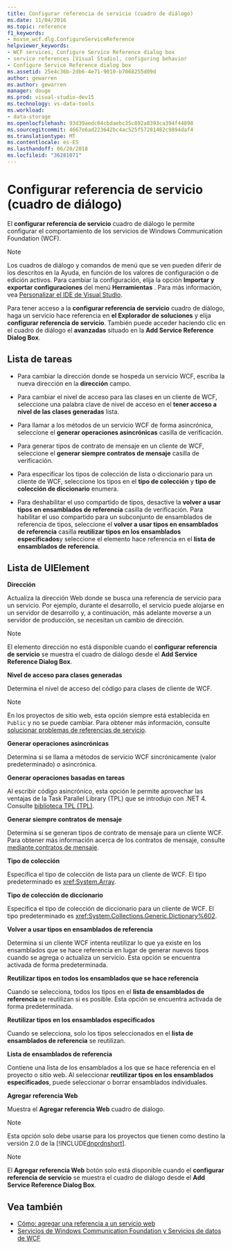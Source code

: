 ```yaml
---
title: Configurar referencia de servicio (cuadro de diálogo)
ms.date: 11/04/2016
ms.topic: reference
f1_keywords:
- msvse_wcf.dlg.ConfigureServiceReference
helpviewer_keywords:
- WCF services, Configure Service Reference dialog box
- service references [Visual Studio], configuring behavior
- Configure Service Reference dialog box
ms.assetid: 25e4c36b-2db6-4e71-9010-b7068255d09d
author: gewarren
ms.author: gewarren
manager: douge
ms.prod: visual-studio-dev15
ms.technology: vs-data-tools
ms.workload:
- data-storage
ms.openlocfilehash: 93d39aedc04cbdaebc35c892a8393ca394f44898
ms.sourcegitcommit: 4667e6ad223642bc4ac525f57281482c9894daf4
ms.translationtype: MT
ms.contentlocale: es-ES
ms.lasthandoff: 06/20/2018
ms.locfileid: "36281071"
---
```

# <a name="configure-service-reference-dialog-box"></a>Configurar referencia de servicio (cuadro de diálogo)

El **configurar referencia de servicio** cuadro de diálogo le permite configurar el comportamiento de los servicios de Windows Communication Foundation (WCF).

> [!NOTE]
> Los cuadros de diálogo y comandos de menú que se ven pueden diferir de los descritos en la Ayuda, en función de los valores de configuración o de edición activos. Para cambiar la configuración, elija la opción **Importar y exportar configuraciones** del menú **Herramientas** . Para más información, vea [Personalizar el IDE de Visual Studio](../ide/personalizing-the-visual-studio-ide.md).

Para tener acceso a la **configurar referencia de servicio** cuadro de diálogo, haga un servicio hace referencia en **el Explorador de soluciones** y elija **configurar referencia de servicio**. También puede acceder haciendo clic en el cuadro de diálogo el **avanzadas** situado en la **Add Service Reference Dialog Box**.

## <a name="task-list"></a>Lista de tareas

- Para cambiar la dirección donde se hospeda un servicio WCF, escriba la nueva dirección en la **dirección** campo.

- Para cambiar el nivel de acceso para las clases en un cliente de WCF, seleccione una palabra clave de nivel de acceso en el **tener acceso a nivel de las clases generadas** lista.

- Para llamar a los métodos de un servicio WCF de forma asincrónica, seleccione el **generar operaciones asincrónicas** casilla de verificación.

- Para generar tipos de contrato de mensaje en un cliente de WCF, seleccione el **generar siempre contratos de mensaje** casilla de verificación.

- Para especificar los tipos de colección de lista o diccionario para un cliente de WCF, seleccione los tipos en el **tipo de colección** y **tipo de colección de diccionario** enumera.

- Para deshabilitar el uso compartido de tipos, desactive la **volver a usar tipos en ensamblados de referencia** casilla de verificación. Para habilitar el uso compartido para un subconjunto de ensamblados de referencia de tipos, seleccione el **volver a usar tipos en ensamblados de referencia** casilla **reutilizar tipos en los ensamblados especificados**y seleccione el elemento hace referencia en el **lista de ensamblados de referencia**.

## <a name="uielement-list"></a>Lista de UIElement

 **Dirección**

 Actualiza la dirección Web donde se busca una referencia de servicio para un servicio. Por ejemplo, durante el desarrollo, el servicio puede alojarse en un servidor de desarrollo y, a continuación, más adelante moverse a un servidor de producción, se necesitan un cambio de dirección.

> [!NOTE]
> El elemento dirección no está disponible cuando el **configurar referencia de servicio** se muestra el cuadro de diálogo desde el **Add Service Reference Dialog Box**.

 **Nivel de acceso para clases generadas**

 Determina el nivel de acceso del código para clases de cliente de WCF.

> [!NOTE]
> En los proyectos de sitio web, esta opción siempre está establecida en `Public` y no se puede cambiar. Para obtener más información, consulte [solucionar problemas de referencias de servicio](../data-tools/troubleshooting-service-references.md).

 **Generar operaciones asincrónicas**

 Determina si se llama a métodos de servicio WCF sincrónicamente (valor predeterminado) o asincrónica.

 **Generar operaciones basadas en tareas**

 Al escribir código asincrónico, esta opción le permite aprovechar las ventajas de la Task Parallel Library (TPL) que se introdujo con .NET 4. Consulte [biblioteca TPL (TPL)](/dotnet/standard/parallel-programming/task-parallel-library-tpl).

 **Generar siempre contratos de mensaje**

 Determina si se generan tipos de contrato de mensaje para un cliente WCF. Para obtener más información acerca de los contratos de mensaje, consulte [mediante contratos de mensaje](/dotnet/framework/wcf/feature-details/using-message-contracts).

 **Tipo de colección**

 Especifica el tipo de colección de lista para un cliente de WCF. El tipo predeterminado es <xref:System.Array>.

 **Tipo de colección de diccionario**

 Especifica el tipo de colección de diccionario para un cliente de WCF. El tipo predeterminado es <xref:System.Collections.Generic.Dictionary%602>.

 **Volver a usar tipos en ensamblados de referencia**

 Determina si un cliente WCF intenta reutilizar lo que ya existe en los ensamblados que se hace referencia en lugar de generar nuevos tipos cuando se agrega o actualiza un servicio. Esta opción se encuentra activada de forma predeterminada.

 **Reutilizar tipos en todos los ensamblados que se hace referencia**

 Cuando se selecciona, todos los tipos en el **lista de ensamblados de referencia** se reutilizan si es posible. Esta opción se encuentra activada de forma predeterminada.

 **Reutilizar tipos en los ensamblados especificados**

 Cuando se selecciona, solo los tipos seleccionados en el **lista de ensamblados de referencia** se reutilizan.

 **Lista de ensamblados de referencia**

 Contiene una lista de los ensamblados a los que se hace referencia en el proyecto o sitio web. Al seleccionar **reutilizar tipos en los ensamblados especificados**, puede seleccionar o borrar ensamblados individuales.

 **Agregar referencia Web**

 Muestra el **Agregar referencia Web** cuadro de diálogo.

> [!NOTE]
> Esta opción solo debe usarse para los proyectos que tienen como destino la versión 2.0 de la [!INCLUDE[dnprdnshort](../code-quality/includes/dnprdnshort_md.md)].

> [!NOTE]
> El **Agregar referencia Web** botón solo está disponible cuando el **configurar referencia de servicio** se muestra el cuadro de diálogo desde el **Add Service Reference Dialog Box**.

## <a name="see-also"></a>Vea también

- [Cómo: agregar una referencia a un servicio web](how-to-add-update-or-remove-a-wcf-data-service-reference.md)
- [Servicios de Windows Communication Foundation y Servicios de datos de WCF](../data-tools/configure-service-reference-dialog-box.md)